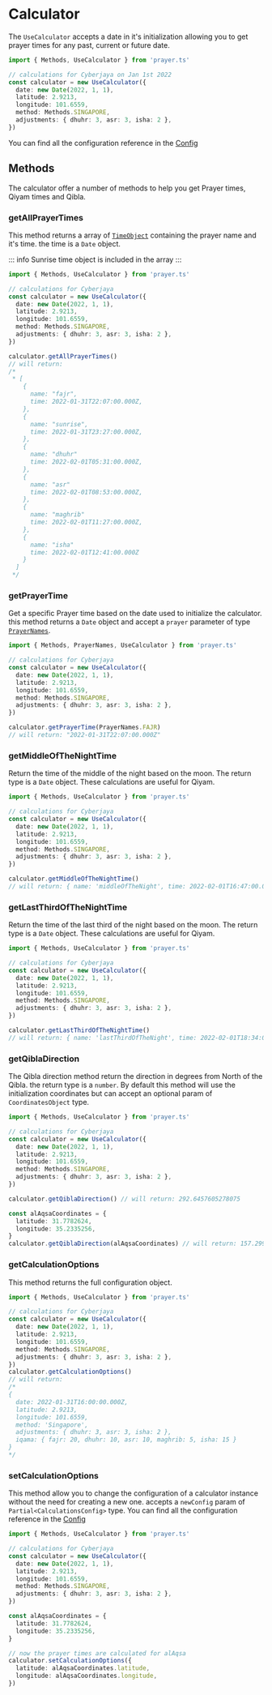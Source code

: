 # Calculator

The `UseCalculator` accepts a date in it's initialization allowing you to get prayer times for any past, current or future date.

```ts
import { Methods, UseCalculator } from 'prayer.ts'

// calculations for Cyberjaya on Jan 1st 2022
const calculator = new UseCalculator({
  date: new Date(2022, 1, 1),
  latitude: 2.9213,
  longitude: 101.6559,
  method: Methods.SINGAPORE,
  adjustments: { dhuhr: 3, asr: 3, isha: 2 },
})
```

You can find all the configuration reference in the [Config](../config.md)

## Methods

The calculator offer a number of methods to help you get Prayer times, Qiyam times and Qibla.

### getAllPrayerTimes

This method returns a array of [`TimeObject`]() containing the prayer name and it's time. the time is a `Date` object.

::: info
Sunrise time object is included in the array
:::

```ts
import { Methods, UseCalculator } from 'prayer.ts'

// calculations for Cyberjaya
const calculator = new UseCalculator({
  date: new Date(2022, 1, 1),
  latitude: 2.9213,
  longitude: 101.6559,
  method: Methods.SINGAPORE,
  adjustments: { dhuhr: 3, asr: 3, isha: 2 },
})

calculator.getAllPrayerTimes()
// will return:
/*
 * [
    {
      name: "fajr",
      time: 2022-01-31T22:07:00.000Z,
    },
    {
      name: "sunrise",
      time: 2022-01-31T23:27:00.000Z,
    },
    {
      name: "dhuhr"
      time: 2022-02-01T05:31:00.000Z,
    },
    {
      name: "asr"
      time: 2022-02-01T08:53:00.000Z,
    },
    {
      name: "maghrib"
      time: 2022-02-01T11:27:00.000Z,
    },
    {
      name: "isha"
      time: 2022-02-01T12:41:00.000Z
    }
  ]
 */
```

### getPrayerTime

Get a specific Prayer time based on the date used to initialize the calculator. this method returns a `Date` object and accept a `prayer` parameter of type [`PrayerNames`]().

```ts
import { Methods, PrayerNames, UseCalculator } from 'prayer.ts'

// calculations for Cyberjaya
const calculator = new UseCalculator({
  date: new Date(2022, 1, 1),
  latitude: 2.9213,
  longitude: 101.6559,
  method: Methods.SINGAPORE,
  adjustments: { dhuhr: 3, asr: 3, isha: 2 },
})

calculator.getPrayerTime(PrayerNames.FAJR)
// will return: "2022-01-31T22:07:00.000Z"
```

### getMiddleOfTheNightTime

Return the time of the middle of the night based on the moon. The return type is a `Date` object. These calculations are useful for Qiyam.

```ts
import { Methods, UseCalculator } from 'prayer.ts'

// calculations for Cyberjaya
const calculator = new UseCalculator({
  date: new Date(2022, 1, 1),
  latitude: 2.9213,
  longitude: 101.6559,
  method: Methods.SINGAPORE,
  adjustments: { dhuhr: 3, asr: 3, isha: 2 },
})

calculator.getMiddleOfTheNightTime()
// will return: { name: 'middleOfTheNight', time: 2022-02-01T16:47:00.000Z }
```

### getLastThirdOfTheNightTime

Return the time of the last third of the night based on the moon. The return type is a `Date` object. These calculations are useful for Qiyam.

```ts
import { Methods, UseCalculator } from 'prayer.ts'

// calculations for Cyberjaya
const calculator = new UseCalculator({
  date: new Date(2022, 1, 1),
  latitude: 2.9213,
  longitude: 101.6559,
  method: Methods.SINGAPORE,
  adjustments: { dhuhr: 3, asr: 3, isha: 2 },
})

calculator.getLastThirdOfTheNightTime()
// will return: { name: 'lastThirdOfTheNight', time: 2022-02-01T18:34:00.000Z }
```

### getQiblaDirection

The Qibla direction method return the direction in degrees from North of the Qibla. the return type is a `number`. By default this method will use the initialization coordinates but can accept an optional param of `CoordinatesObject` type.

```ts
import { Methods, UseCalculator } from 'prayer.ts'

// calculations for Cyberjaya
const calculator = new UseCalculator({
  date: new Date(2022, 1, 1),
  latitude: 2.9213,
  longitude: 101.6559,
  method: Methods.SINGAPORE,
  adjustments: { dhuhr: 3, asr: 3, isha: 2 },
})

calculator.getQiblaDirection() // will return: 292.6457605278075

const alAqsaCoordinates = {
  latitude: 31.7782624,
  longitude: 35.2335256,
}
calculator.getQiblaDirection(alAqsaCoordinates) // will return: 157.29924281528764
```

### getCalculationOptions

This method returns the full configuration object.

```ts
import { Methods, UseCalculator } from 'prayer.ts'

// calculations for Cyberjaya
const calculator = new UseCalculator({
  date: new Date(2022, 1, 1),
  latitude: 2.9213,
  longitude: 101.6559,
  method: Methods.SINGAPORE,
  adjustments: { dhuhr: 3, asr: 3, isha: 2 },
})
calculator.getCalculationOptions()
// will return:
/* 
{
  date: 2022-01-31T16:00:00.000Z,
  latitude: 2.9213,
  longitude: 101.6559,
  method: 'Singapore',
  adjustments: { dhuhr: 3, asr: 3, isha: 2 },
  iqama: { fajr: 20, dhuhr: 10, asr: 10, maghrib: 5, isha: 15 }
}
*/
```

### setCalculationOptions

This method allow you to change the configuration of a calculator instance without the need for creating a new one. accepts a `newConfig` param of `Partial<CalculationsConfig>` type. You can find all the configuration reference in the [Config](../config.md)

```ts
import { Methods, UseCalculator } from 'prayer.ts'

// calculations for Cyberjaya
const calculator = new UseCalculator({
  date: new Date(2022, 1, 1),
  latitude: 2.9213,
  longitude: 101.6559,
  method: Methods.SINGAPORE,
  adjustments: { dhuhr: 3, asr: 3, isha: 2 },
})

const alAqsaCoordinates = {
  latitude: 31.7782624,
  longitude: 35.2335256,
}

// now the prayer times are calculated for alAqsa
calculator.setCalculationOptions({
  latitude: alAqsaCoordinates.latitude,
  longitude: alAqsaCoordinates.longitude,
})
```
